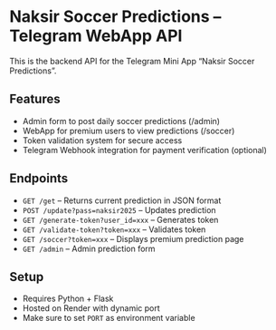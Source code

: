 
# Naksir Soccer Predictions – Telegram WebApp API

This is the backend API for the Telegram Mini App “Naksir Soccer Predictions”.

## Features

- Admin form to post daily soccer predictions (/admin)
- WebApp for premium users to view predictions (/soccer)
- Token validation system for secure access
- Telegram Webhook integration for payment verification (optional)

## Endpoints

- `GET /get` – Returns current prediction in JSON format
- `POST /update?pass=naksir2025` – Updates prediction
- `GET /generate-token?user_id=xxx` – Generates token
- `GET /validate-token?token=xxx` – Validates token
- `GET /soccer?token=xxx` – Displays premium prediction page
- `GET /admin` – Admin prediction form

## Setup

- Requires Python + Flask
- Hosted on Render with dynamic port
- Make sure to set `PORT` as environment variable
